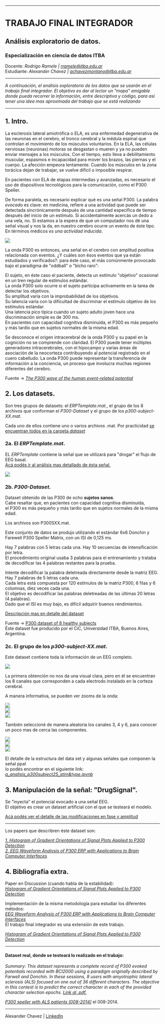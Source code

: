 ----------------------------------------- 
# TRABAJO FINAL INTEGRADOR
## Análisis exploratorio de datos.
### Especialización en ciencia de datos ITBA  

Docente: *Rodrigo Ramele | rramele@itba.edu.ar*  
Estudiante: *Alexander Chavez | achavezmontano@itba.edu.ar*   
  
----------------------------------------- 
*A continuación, el análisis exploratorio de los datos que se usarán en el trabajo final integrador.* 
*El objetivo es dar al lector un "mapa" amigable donde pueda recorrer la información, entre descriptiva y código, para así tener una idea mas aproximada del trabajo que se está realizando*    

----------------------------------------- 
## 1. Intro.
La esclerosis lateral amiotrófica o ELA, es una enfermedad degenerativa de las neuronas en el cerebro, el tronco cerebral y la médula espinal que controlan el movimiento de los músculos voluntarios. En la ELA, las células nerviosas (neuronas) motoras se desgastan o mueren y ya no pueden enviar mensajes a los músculos. Con el tiempo, esto lleva a debilitamiento muscular, espasmos e incapacidad para mover los brazos, las piernas y el cuerpo. La afección empeora lentamente. Cuando los músculos en la zona torácica dejan de trabajar, se vuelve difícil o imposible respirar.  
  
En pacientes con ELA de etapas intermedias y avanzadas, es necesario el uso de dispositivos tecnológicos para la comunicación, como el P300 Speller.  

De forma paralela, es necesario explicar qué es una señal P300. La palabra *evocado* es clave: en medicina, refiere a una actividad que puede ser detectada sincrónicamente después de una cantidad específica de tiempo después del inicio de un estímulo. Si accidentalmente acercás un dedo a una vela, no. Si estamos a la espera de que un computador nos dé una señal visual y nos la da, en nuestro cerebro ocurre un evento de éste tipo. En términos médicos *es una actividad inducida*.  
  
![](./a_images/ERPTemplate.jpg)
    
La onda P300 es entonces, una señal en el cerebro con amplitud positiva relacionada con eventos. ¿Y cuáles son ésos eventos que ya están estudiados y verificados?: para éste caso, el más comúnmente provocado bajo el paradigma de "oddball" o "bicho raro":  
  
El sujeto, en éste caso el paciente, detecta un estímulo "objetivo" ocasional en un tren regular de estímulos estándar.  
La onda P300 solo ocurre si el sujeto participa activamente en la tarea de detectar los objetivos.  
Su amplitud varía con la improbabilidad de los objetivos.  
Su latencia varía con la dificultad de discriminar el estímulo objetivo de los estímulos estándar.  
Una latencia pico típica cuando un sujeto adulto joven hace una discriminación simple es de 300 ms.  
En pacientes con capacidad cognitiva disminuida, el P300 es más pequeño y más tardío que en sujetos normales de la misma edad.  
  
Se desconoce el origen intracerebral de la onda P300 y su papel en la cognición no se comprende con claridad. El P300 puede tener múltiples generadores intracerebrales, con el hipocampo y varias áreas de asociación de la neocorteza contribuyendo al potencial registrado en el cuero cabelludo. La onda P300 puede representar la transferencia de información a la conciencia, un proceso que involucra muchas regiones diferentes del cerebro.  

Fuente -> [*The P300 wave of the human event-related potential*](https://pubmed.ncbi.nlm.nih.gov/1464675/)    
    
## 2. Los datasets.  
Son tres grupos de datasets: el *ERPTemplate.mat.*, el grupo de los 8 archivos que conforman el *P300-Dataset* y el grupo de los *p300-subject-XX.mat*.  
  
Cada uno de ellos contiene uno o varios archivos .mat. Por practicidad [se encuentran todos en la carpeta *dataset*](dataset/)  
  
### 2a. El *ERPTemplate.mat*.
EL *ERPTemplate* contiene la señal que se utilizará para "drogar" el flujo de EEG basal.  
[Acá podés ir al análisis mas detallado de ésta señal.](a_analisis_ERPTemplate.ipynb)  
  
  
![](./a_images/DS-P300-Dataset-Kaggle.jpg)  
### 2b. *P300-Dataset*.  

Dataset obtenido de las P300 de ocho **sujetos sanos**.  
Cabe resaltar que, en pacientes con capacidad cognitiva disminuida,  
el P300 es más pequeño y más tardío que en sujetos normales de la misma edad.  

Los archivos son P300SXX.mat.  

Este conjunto de datos se produjo utilizando el estándar 6x6 Donchin y Farewell P300 Speller Matrix, con un ISI de 0,125 ms.  
  
Hay 7 palabras con 5 letras cada una. Hay 10 secuencias de intensificación por letra.  
El procedimiento original usaba 3 palabras para el entrenamiento y trataba de decodificar las 4 palabras restantes para la prueba. 

Intente decodificar la palabra deletreada directamente desde la matriz EEG.  
Hay 7 palabras de 5 letras cada una.  
Cada letra está compuesta por 120 estímulos de la matriz P300, 6 filas y 6 columnas, diez veces cada una.  
El objetivo es decodificar las palabras deletreadas de las últimas 20 letras (4 palabras).  
Dado que el ISI es muy bajo, es difícil adquirir buenos rendimientos.  

[Descripción mas en detalle del dataset](a_analisis_P300XX.ipynb) 

Fuente -> [P300 dataset of 8 healthy subjects](https://www.kaggle.com/datasets/rramele/p300samplingdataset?resource=download)  
Éste dataset fue producido por el CiC, Universidad ITBA, Buenos Aires, Argentina.  

### 2c. El grupo de los *p300-subject-XX.mat*.  
  
Este dataset contiene toda la información de un EEG completo.

![](./a_images/p300subject25[data][0][0][0].jpg)
  
La primera obtención no nos da una visual clara, pero en él se encuentran los 8 canales que corresponden a cada electrodo instalado en la corteza cerebral. 

A manera informativa, se pueden ver zooms de la onda:
  
![](./a_images/p300subject25[data][0][0][0]_zoom.jpg)  
![](./a_images/p300subject25[data][0][0][0]_zoom2.jpg)  
![](./a_images/p300subject25[data][0][0][0]_zoom3.jpg)

También seleccioné de manera aleatoria los canales 3, 4 y 6, para conocer un poco mas de cerca las componentes.  
  
![](./a_images/01p300subject25_Ch3.jpg)  
![](./a_images/01p300subject25_Ch4.jpg)  
![](./a_images/01p300subject25_Ch6.jpg)  
  
El detalle de la estructura del data set y algunas señales que componen la señal ppal  
lo podés encontrar en el siguiente link: [*a_analisis_p300subject25_stim&type.ipynb*](a_analisis_p300subject25_stim&type.ipynb)  
  
  
## 3. Manipulación de la señal: "DrugSignal".  
Se "inyecta" el potencial evocado a una señal EEG.  
El objetivo es crear un dataset artificial con el que se testeará el modelo.  
  
[Acá podés ver el detalle de las modificaciones en fase y amplitud](a_analisis_funcion_DrugSignal.ipynb)   
  
-----------------------------------------  
  
Los papers que describren éste dataset son:  
  
[*1. Histogram of Gradient Orientations of Signal Plots Applied to P300 Detection*](https://www.frontiersin.org/articles/10.3389/fncom.2019.00043/full)    
[*2. EEG Waveform Analysis of P300 ERP with Applications to Brain Computer Interfaces*](https://www.mdpi.com/2076-3425/8/11/199)  
  
    
## 4. Bibliografía extra.    
  
Paper en Discussion (cuando habla de la estabilidad):  
[*Histogram of Gradient Orientations of Signal Plots Applied to P300 Detection*](https://www.frontiersin.org/articles/10.3389/fncom.2019.00043/full)  
    
Implementación de la misma metodología para estudiar los diferentes métodos:  
[*EEG Waveform Analysis of P300 ERP with Applications to Brain Computer Interfaces*](https://www.mdpi.com/2076-3425/8/11/199)  
El trabajo final integrador es una extensión de este trabajo.  
  
[*Histogram of Gradient Orientations of Signal Plots Applied to P300 Detection*](https://www.frontiersin.org/articles/10.3389/fncom.2019.00043/full)    
    
  
----------------------------------------- 
  
#### Dataset real, donde se testeará lo realizado en el trabajo:
*Summary: This dataset represents a complete record of P300 evoked potentials recorded with BCI2000 using a paradigm originally described by Farwell and Donchin. In these sessions, 8 users with amyotrophic lateral sclerosis (ALS) focused on one out of 36 different characters. The objective in this contest is to predict the correct character in each of the provided character selection epochs.* [*Link al  .pdf.*](https://lampz.tugraz.at/~bci/database/008-2014/description.pdf)  
  
[*P300 speller with ALS patients (008-2014)*](http://bnci-horizon-2020.eu/database/data-sets) el 008-2014.  
  
----------------------------------------- 
    
Alexander Chavez | [LinkedIn](https://www.linkedin.com/in/alexchavez1980/)  